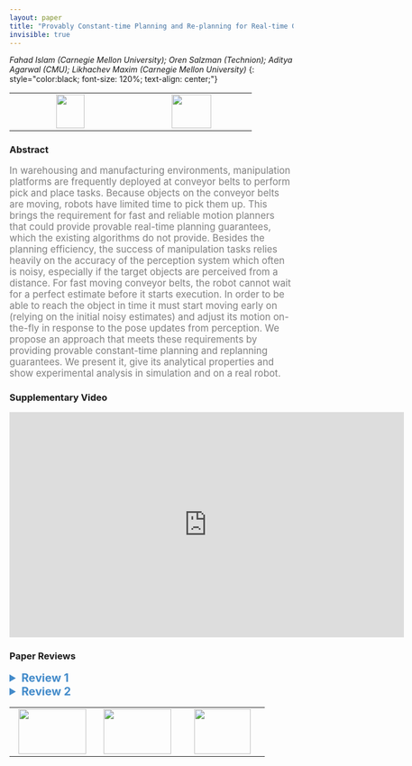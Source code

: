 ```yaml
---
layout: paper
title: "Provably Constant-time Planning and Re-planning for Real-time Grasping Objects off a Conveyor Belt"
invisible: true
---
```

*Fahad Islam (Carnegie Mellon University); Oren Salzman (Technion); Aditya Agarwal (CMU); Likhachev Maxim (Carnegie Mellon University)*
{: style="color:black; font-size: 120%; text-align: center;"}

<table width="20%"> <tr>
<td style="width: 20%; text-align: center;"><a href="http://www.roboticsproceedings.org/rss16/p025.pdf"><img src="{{ site.baseurl }}/images/paper_link.png"
width = "50"  height = "60"/> </a> </td>

<td style="width: 20%; text-align: center;"><a href="nan"><img src="{{ site.baseurl }}/images/pheedloop_link.png"
width = "70"  height = "60"/> </a> </td>

</tr></table>

### Abstract
<html><p style="color:gray; font-size: 120%; text-align: justified;">
In warehousing and manufacturing environments, manipulation platforms are frequently deployed at conveyor belts to perform pick and place tasks. Because objects on the conveyor belts are moving, robots have limited time to pick them up. This brings the requirement for fast and reliable motion planners that could provide provable real-time planning guarantees, which the existing algorithms do not provide. Besides the planning efficiency, the success of manipulation tasks relies heavily on the accuracy of the perception system which often is noisy, especially if the target objects are perceived from a distance. For fast moving conveyor belts, the robot cannot wait for a perfect estimate before it starts execution. In order to be able to reach the object in time it must start moving early on (relying on the initial noisy estimates) and adjust its motion on-the-fly in response to the pose updates from perception. We propose an approach that meets these requirements by providing provable constant-time planning and replanning guarantees. We present it, give its analytical properties and show experimental analysis in simulation and on a real robot.
</p></html>

### Supplementary Video
<iframe width="700" height="400" src="https://www.youtube.com/embed/iLVPBWxa5b8 " frameborder="0" allow="accelerometer; autoplay; encrypted-media; gyroscope; picture-in-picture" allowfullscreen></iframe>

### Paper Reviews
<details><summary style="font-size:20px; color:#438BCA; cursor: pointer;"><b> Review 1</b></summary>
<p style="color:gray; font-size: 120%; text-align: justified; white-space: pre-line">
This paper deals with reactive motion planning for a manipulator robot that is required to grasp objects on a conveyor belt. The system is composed of
  - a conveyor belt moving at constant speed,
  - a 7 degree-of-freedom manipulator robot
  - an object put on the conveyor belt, and
  - an RGBD sensor that detects and localizes the object on the conveyor belt.

Upon detection of an object, the system plans a motion for the robot in order to grasp the object and starts executing the motion. During execution, the sensor provides a more accurate perception of the object position. The robot then needs to replan a new path starting downstream along the original path and going to the new goal state.

In order to be able to plan motions in bounded time, the authors propose to precompute a data-structure containing a lot of paths, and to search this data-structure at execution-time.

The main contributions of the paper are
  1. the construction of the above mentioned data-structure,
  2. a proof of bounded search time once the data-structure is computed.
Finally, the approach is validated in simulation and on a real PR2 robot.

The main idea of the paper can be summarized as follows. Given a number $n_{goal}$ of discretized goal states, and $n$ a number of possible starting states, precomputing a data-structure that provides for each pair (initial state, goal state) a path requires to store in memory $n.n_{goal}$ paths. The paper proposes to compute a set of paths that share the same starting part for many goal states, thus reducing the value of $n$.

The idea is interesting and seems to be efficient, according to the experimental results and according to comparisons with other approaches. The implementation on a real robot makes the work clearly more valuable.

However, the paper suffers a few shortcomings that are described below.

1. The authors do not provide any expression of the size of the data structure built with their method with respect to the number of goal states and number of discretized times along the motions. They provide such a expression for the brute force method: $O(n_{goal}^{l})$. They only give the value of 20MB in the evaluation section. Note moreover that the simple fact to store a set of paths in a roadmap (graph) makes the complexity decrease from $n^2$ where $n$ is the number of states, to $n.k$ where $k$ is the average number of neighbors of the nodes. For big roadmaps, $k$ is much smaller than $n$.
2. The proof provided in IV.E is short and simple. Basically searching a path in a precomputed roadmap is always bounded in time and therefore the title is somewhat misleading.
3. The continuity of the velocity is not guaranteed. This might be a problem for real industrial applications where the conveyor belt is much faster.

Below are few minor comments.

The motion primitives used are not clearly defined in the paper. Why not using linear interpolations ?
Algorithm 1: there is a confusion between $G^{cov}$, $G^{uncov}$, $G^{'cov}$, and $G^{'uncov}$. Line 5 for instance, $G^{cov}$ should be replaced by $G^{uncov}$.


</p> </details>

<details><summary style="font-size:20px; color:#438BCA; cursor: pointer;"><b> Review 2</b></summary>
<p style="color:gray; font-size: 120%; text-align: justified; white-space: pre-line">
The paper addresses an interesting problem. However, the discussion of previous work is not complete and fair, as I'm pretty sure one can modify existing work on replanning using PRM/RRT to achieve the objectives stated in this paper, see also my point 1 below.

1) The main concern I have with this paper is that there is no discussion on the completeness of the algorithm. The proof of Lemma 1 (completeness) is omitted "due to lack of space"!!! Yet, it seems pretty clear that the algorithm is not complete. For example, in algorithm 4, if the iteration of line 20 (t <- t -\delta_t) is performed until t < t_curr, then the algorithm fails. 

This point is critical since there's no use having a constant-time planning algorithm if one has no guarantee of success rate. For example: another algorithm could return "Nil" all the time (thereby provably constant time) for a success rate of 0%. So it's always a matter of trade-off between planning time and success rate.

Here, one would expect, at least, a proof that the proposed algorithm is complete given some bounds on t_curr, T_bound.

2) Since the task at hand is time-critical, the motions are expected to be very fast, saturating the velocity and acceleration bounds of the robot to minimize execution time. However, it seems that this paper does not take into account such bounds. For example, the state space considered does not include the current velocity. This is particularly important during "latching", as switching between different trajectories may easily violate velocity/acceleration bounds.

3) In general, I found that the paper was not very well written. The notations are not consistent. For example, there are \pi, \Pi, \Pi(s,t,g), \Pi_s, i->j... coexisting, which is very confusing. Key notions (e.g. how "latching" is done, proof of completeness,...) are skipped.
</p> </details>

<table width="100%"><tr><td style="width: 30%; text-align: center;"><a href="{{ site.baseurl }}/program/papers/24"> <img src="{{ site.baseurl }}/images/previous_icon.png" width = "120"  height = "80"/> </a> </td>

<td style="width: 30%; text-align: center;"><a href="{{ site.baseurl }}/program/papers"> <img src="{{ site.baseurl }}/images/overview_icon.png" width = "120"  height = "80"/> </a> </td> 

<td style="width: 30%; text-align: center;"><a href="{{ site.baseurl }}/program/papers/26"> <img src="{{ site.baseurl }}/images/next_icon.png" width = "100"  height = "80"/> </a> </td> 

</tr></table>

